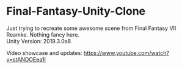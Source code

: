 # Final-Fantasy-Unity-Clone
 Just trying to recreate some awesome scene from Final Fantasy VII Reamke. Nothing fancy here.   
 Unity Version: 2019.3.0a8
 
 Video showcase and updates: https://www.youtube.com/watch?v=stANDOEea1I
